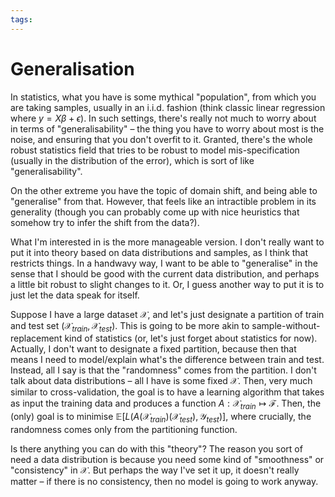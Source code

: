 ```yaml
---
tags:
---
```


# Generalisation

In statistics, what you have is some mythical "population", from which you are taking samples, usually in an i.i.d. fashion (think classic linear regression where $y = X\beta + \epsilon$). In such settings, there's really not much to worry about in terms of "generalisability" – the thing you have to worry about most is the noise, and ensuring that you don't overfit to it. Granted, there's the whole robust statistics field that tries to be robust to model mis-specification (usually in the distribution of the error), which is sort of like "generalisability".

On the other extreme you have the topic of domain shift, and being able to "generalise" from that. However, that feels like an intractible problem in its generality (though you can probably come up with nice heuristics that somehow try to infer the shift from the data?).

What I'm interested in is the more manageable version. I don't really want to put it into theory based on data distributions and samples, as I think that restricts things. In a handwavy way, I want to be able to "generalise" in the sense that I should be good with the current data distribution, and perhaps a little bit robust to slight changes to it. Or, I guess another way to put it is to just let the data speak for itself.

Suppose I have a large dataset $\mathcal{X}$, and let's just designate a partition of train and test set ($\mathcal{X}_{train},\mathcal{X}_{test}$). This is going to be more akin to sample-without-replacement kind of statistics (or, let's just forget about statistics for now). Actually, I don't want to designate a fixed partition, because then that means I need to model/explain what's the difference between train and test. Instead, all I say is that the "randomness" comes from the partition. I don't talk about data distributions – all I have is some fixed $\mathcal{X}$. Then, very much similar to cross-validation, the goal is to have a learning algorithm that takes as input the training data and produces a function $A: \mathcal{X}_{train} \mapsto \mathcal{F}$. Then, the (only) goal is to minimise $\mathbb{E}\left[L(A(\mathcal{X}_{train})(\mathcal{X}_{test}),\mathcal{Y}_{test})\right]$, where crucially, the randomness comes only from the partitioning function.

Is there anything you can do with this "theory"? The reason you sort of need a data distribution is because you need some kind of "smoothness" or "consistency" in $\mathcal{X}$. But perhaps the way I've set it up, it doesn't really matter – if there is no consistency, then no model is going to work anyway.
